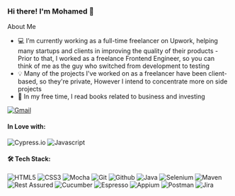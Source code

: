 ### Hi there! I'm Mohamed 👋
About Me

- 💻 I’m currently working as a full-time freelancer on Upwork, helping many startups and clients in improving the quality of their products - Prior to that, I worked as a freelance Frontend Engineer, so you can think of me as the guy who switched from development to testing
- 💡  Many of the projects I've worked on as a freelancer have been client-based, so they're private, However I intend to concentrate more on side projects
- 📖 In my free time, I read books related to business and investing

[![Gmail](https://img.shields.io/badge/gmail-EA4335?style=for-the-badge&logo=gmail&link=http://right&logoColor=ffffff)](mailto:dev.mohamedyunus@gmail.com)

#### In Love with: 
![Cypress.io](https://img.shields.io/badge/Cypress.io-17202C?style=for-the-badge&logo=cypress)
![Javascript](https://img.shields.io/badge/Javascript-F7DF1E?style=for-the-badge&logo=javascript&logoColor=000000)

#### 🛠 Tech Stack:
![HTML5](https://img.shields.io/badge/HTML5-E34F26?style=for-the-badge&logo=html&logoColor=ffffff)
![CSS3](https://img.shields.io/badge/CSS3-1572B6?style=for-the-badge&logo=css3&logoColor=ffffff)
![Mocha](https://img.shields.io/badge/mocha-8D6748?style=for-the-badge&logo=mocha&logoColor=ffffff)
![Git](https://img.shields.io/badge/git-F05032?style=for-the-badge&logo=git&link=http://right&logoColor=ffffff)
![Github](https://img.shields.io/badge/github-181717?style=for-the-badge&logo=github&logoColor=ffffff)
![Java](https://img.shields.io/badge/java-007396?style=for-the-badge&logo=java&logoColor=ffffff)
![Selenium](https://img.shields.io/badge/selenium-43B02A?style=for-the-badge&logo=selenium&logoColor=ffffff)
![Maven](https://img.shields.io/badge/Maven-C71A36?style=for-the-badge)
![Rest Assured](https://img.shields.io/badge/Rest%20Assured-53A318?style=for-the-badge&logo=rest%20assured&logoColor=ffffff)
![Cucumber](https://img.shields.io/badge/Cucumber-23D96C?style=for-the-badge&logo=cucumber&logoColor=ffffff)
![Espresso](https://img.shields.io/badge/Espresso-603F38?style=for-the-badge&logo=espresso&logoColor=ffffff)
![Appium](https://img.shields.io/badge/Appium-642792?style=for-the-badge)
![Postman](https://img.shields.io/badge/postman-FF6C37?style=for-the-badge&logo=postman&logoColor=ffffff)
![Jira](https://img.shields.io/badge/jira-0052CC?style=for-the-badge&logo=jira&logoColor=ffffff)

